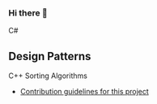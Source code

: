 ### Hi there 👋

C#

Design Patterns
- 

C++
Sorting Algorithms
- [Contribution guidelines for this project](docs/CONTRIBUTING.md)
